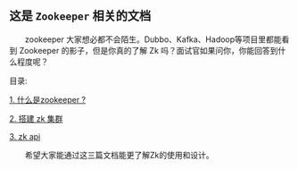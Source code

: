## 这是 `Zookeeper` 相关的文档

&ensp;&ensp;&ensp;&ensp;zookeeper 大家想必都不会陌生。Dubbo、Kafka、Hadoop等项目里都能看到 Zookeeper 的影子，但是你真的了解 Zk 吗？面试官如果问你，你能回答到什么程度呢？

目录:

[1. 什么是zookeeper ?](./docs/what_is_zookeeper.md)

[2. 搭建 zk 集群](./docs/zk_cluster.md)

[3. zk api](./docs/zk_api.md)

  
&ensp;&ensp;&ensp;&ensp;希望大家能通过这三篇文档能更了解Zk的使用和设计。